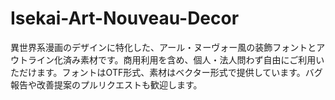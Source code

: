 # Isekai-Art-Nouveau-Decor
異世界系漫画のデザインに特化した、アール・ヌーヴォー風の装飾フォントとアウトライン化済み素材です。商用利用を含め、個人・法人問わず自由にご利用いただけます。フォントはOTF形式、素材はベクター形式で提供しています。バグ報告や改善提案のプルリクエストも歓迎します。
